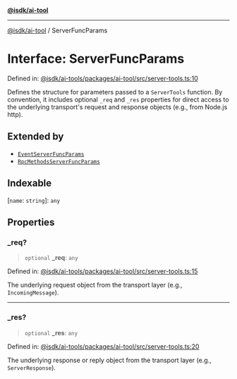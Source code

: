 [**@isdk/ai-tool**](../README.md)

***

[@isdk/ai-tool](../globals.md) / ServerFuncParams

# Interface: ServerFuncParams

Defined in: [@isdk/ai-tools/packages/ai-tool/src/server-tools.ts:10](https://github.com/isdk/ai-tool.js/blob/d0765f898f217d97c57c6949502b4a7bef5dce5e/src/server-tools.ts#L10)

Defines the structure for parameters passed to a `ServerTools` function.
By convention, it includes optional `_req` and `_res` properties for direct
access to the underlying transport's request and response objects (e.g., from Node.js http).

## Extended by

- [`EventServerFuncParams`](EventServerFuncParams.md)
- [`RpcMethodsServerFuncParams`](RpcMethodsServerFuncParams.md)

## Indexable

\[`name`: `string`\]: `any`

## Properties

### \_req?

> `optional` **\_req**: `any`

Defined in: [@isdk/ai-tools/packages/ai-tool/src/server-tools.ts:15](https://github.com/isdk/ai-tool.js/blob/d0765f898f217d97c57c6949502b4a7bef5dce5e/src/server-tools.ts#L15)

The underlying request object from the transport layer (e.g., `IncomingMessage`).

***

### \_res?

> `optional` **\_res**: `any`

Defined in: [@isdk/ai-tools/packages/ai-tool/src/server-tools.ts:20](https://github.com/isdk/ai-tool.js/blob/d0765f898f217d97c57c6949502b4a7bef5dce5e/src/server-tools.ts#L20)

The underlying response or reply object from the transport layer (e.g., `ServerResponse`).
